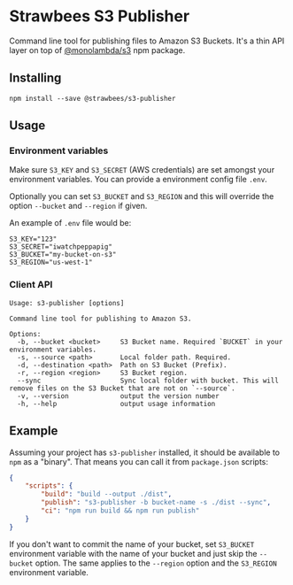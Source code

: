 # Strawbees S3 Publisher

Command line tool for publishing files to Amazon S3 Buckets. It's a thin API layer on top of [@monolambda/s3](https://www.npmjs.com/package/@monolambda/s3) npm package.

## Installing

```
npm install --save @strawbees/s3-publisher
```

## Usage

### Environment variables

Make sure `S3_KEY` and `S3_SECRET` (AWS credentials) are set amongst your environment variables. You can provide a environment config file `.env`.

Optionally you can set `S3_BUCKET` and `S3_REGION` and this will override the option `--bucket` and `--region` if given.

An example of `.env` file would be:

```
S3_KEY="123"
S3_SECRET="iwatchpeppapig"
S3_BUCKET="my-bucket-on-s3"
S3_REGION="us-west-1"
```

### Client API

```
Usage: s3-publisher [options]

Command line tool for publishing to Amazon S3.

Options:
  -b, --bucket <bucket>     S3 Bucket name. Required `BUCKET` in your environment variables.
  -s, --source <path>       Local folder path. Required.
  -d, --destination <path>  Path on S3 Bucket (Prefix).
  -r, --region <region>     S3 Bucket region.
  --sync                    Sync local folder with bucket. This will remove files on the S3 Bucket that are not on `--source`.
  -v, --version             output the version number
  -h, --help                output usage information
```

## Example

Assuming your project has `s3-publisher` installed, it should be available to `npm` as a "binary". That means you can call it from `package.json` scripts:

```json
{
	"scripts": {
		"build": "build --output ./dist",
		"publish": "s3-publisher -b bucket-name -s ./dist --sync",
		"ci": "npm run build && npm run publish"
	}
}
```

If you don't want to commit the name of your bucket, set `S3_BUCKET` environment variable with the name of your bucket and just skip the `--bucket` option. The same applies to the `--region` option and the `S3_REGION` environment variable.

